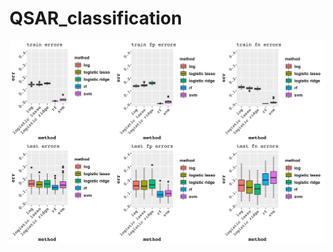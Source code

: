 # QSAR_classification

![Error rates](https://github.com/asyakhl/QSAR_classification/blob/master/img/Error_Rates.png)
